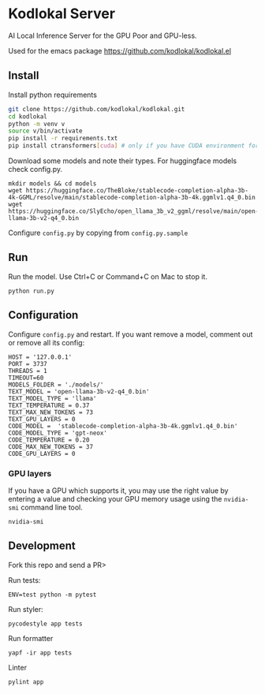 # Kodlokal Server

AI Local Inference Server for the GPU Poor and GPU-less.

Used for the emacs package https://github.com/kodlokal/kodlokal.el

## Install

Install python requirements
```bash
git clone https://github.com/kodlokal/kodlokal.git
cd kodlokal
python -m venv v
source v/bin/activate
pip install -r requirements.txt
pip install ctransformers[cuda] # only if you have CUDA environment for an Nvidia GPU
```

Download some models and note their types. For huggingface models
check config.py.

```
mkdir models && cd models
wget https://huggingface.co/TheBloke/stablecode-completion-alpha-3b-4k-GGML/resolve/main/stablecode-completion-alpha-3b-4k.ggmlv1.q4_0.bin
wget https://huggingface.co/SlyEcho/open_llama_3b_v2_ggml/resolve/main/open-llama-3b-v2-q4_0.bin
```

Configure `config.py` by copying from `config.py.sample`


## Run

Run the model. Use Ctrl+C  or Command+C on Mac to stop it.

```
python run.py
```

## Configuration

Configure `config.py` and restart. If you want remove a model, comment out or remove all its config:

```
HOST = '127.0.0.1'
PORT = 3737
THREADS = 1
TIMEOUT=60
MODELS_FOLDER = './models/'
TEXT_MODEL = 'open-llama-3b-v2-q4_0.bin'
TEXT_MODEL_TYPE = 'llama'
TEXT_TEMPERATURE = 0.37
TEXT_MAX_NEW_TOKENS = 73
TEXT_GPU_LAYERS = 0
CODE_MODEL =  'stablecode-completion-alpha-3b-4k.ggmlv1.q4_0.bin'
CODE_MODEL_TYPE = 'gpt-neox'
CODE_TEMPERATURE = 0.20
CODE_MAX_NEW_TOKENS = 37
CODE_GPU_LAYERS = 0
```

### GPU layers

If you have a GPU which supports it, you may use the right value by
entering a value and checking your GPU memory usage using the
`nvidia-smi` command line tool.

```
nvidia-smi
```

## Development

Fork this repo and send a PR>


Run tests:

```
ENV=test python -m pytest
```

Run styler:

```
pycodestyle app tests
```

Run formatter

```
yapf -ir app tests
```

Linter

```
pylint app
```
